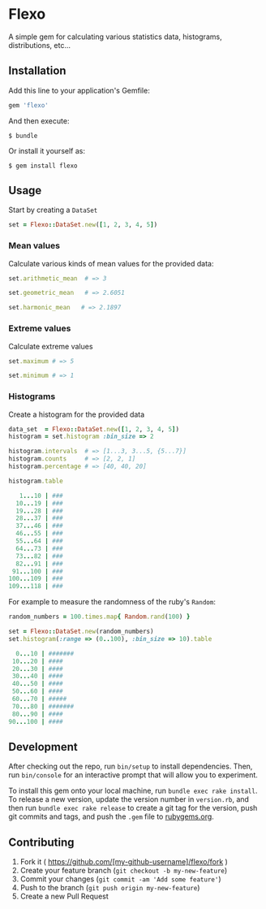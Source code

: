 # Flexo

A simple gem for calculating various statistics data, histograms, distributions, etc...

## Installation

Add this line to your application's Gemfile:

```ruby
gem 'flexo'
```

And then execute:

    $ bundle

Or install it yourself as:

    $ gem install flexo

## Usage

Start by creating a `DataSet`

``` ruby
set = Flexo::DataSet.new([1, 2, 3, 4, 5])
```

### Mean values

Calculate various kinds of mean values for the provided data:

``` ruby
set.arithmetic_mean  # => 3

set.geometric_mean   # => 2.6051

set.harmonic_mean   # => 2.1897
```

### Extreme values

Calculate extreme values

``` ruby
set.maximum # => 5

set.minimum # => 1
```

### Histograms

Create a histogram for the provided data

``` ruby
data_set  = Flexo::DataSet.new([1, 2, 3, 4, 5])
histogram = set.histogram :bin_size => 2

histogram.intervals  # => [1...3, 3...5, {5...7}]
histogram.counts     # => [2, 2, 1]
histogram.percentage # => [40, 40, 20]
```

``` ruby
histogram.table

   1...10 | ###
  10...19 | ###
  19...28 | ###
  28...37 | ###
  37...46 | ###
  46...55 | ###
  55...64 | ###
  64...73 | ###
  73...82 | ###
  82...91 | ###
 91...100 | ###
100...109 | ###
109...118 | ###
```

For example to measure the randomness of the ruby's `Random`:

``` ruby
random_numbers = 100.times.map{ Random.rand(100) }

set = Flexo::DataSet.new(random_numbers)
set.histogram(:range => (0..100), :bin_size => 10).table

  0...10 | #######
 10...20 | ####
 20...30 | ####
 30...40 | ####
 40...50 | ####
 50...60 | ####
 60...70 | #####
 70...80 | #######
 80...90 | ####
90...100 | ####
```

## Development

After checking out the repo, run `bin/setup` to install dependencies. Then, run `bin/console` for an interactive prompt that will allow you to experiment.

To install this gem onto your local machine, run `bundle exec rake install`. To release a new version, update the version number in `version.rb`, and then run `bundle exec rake release` to create a git tag for the version, push git commits and tags, and push the `.gem` file to [rubygems.org](https://rubygems.org).

## Contributing

1. Fork it ( https://github.com/[my-github-username]/flexo/fork )
2. Create your feature branch (`git checkout -b my-new-feature`)
3. Commit your changes (`git commit -am 'Add some feature'`)
4. Push to the branch (`git push origin my-new-feature`)
5. Create a new Pull Request

